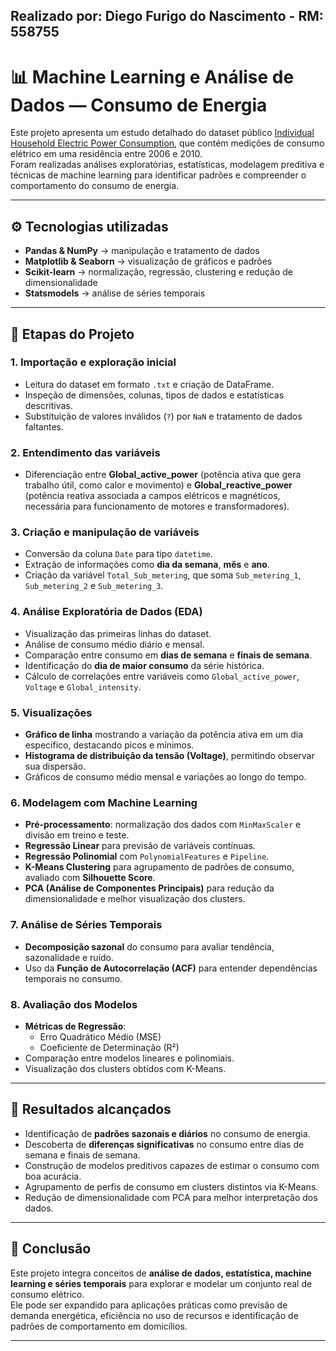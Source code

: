 ## Realizado por: Diego Furigo do Nascimento - RM: 558755

# 📊 Machine Learning e Análise de Dados — Consumo de Energia

Este projeto apresenta um estudo detalhado do dataset público [Individual Household Electric Power Consumption](https://archive.ics.uci.edu/dataset/235/individual+household+electric+power+consumption), que contém medições de consumo elétrico em uma residência entre 2006 e 2010.  
Foram realizadas análises exploratórias, estatísticas, modelagem preditiva e técnicas de machine learning para identificar padrões e compreender o comportamento do consumo de energia.

---

## ⚙️ Tecnologias utilizadas
- **Pandas & NumPy** → manipulação e tratamento de dados  
- **Matplotlib & Seaborn** → visualização de gráficos e padrões  
- **Scikit-learn** → normalização, regressão, clustering e redução de dimensionalidade  
- **Statsmodels** → análise de séries temporais  

---

## 📂 Etapas do Projeto

### 1. Importação e exploração inicial
- Leitura do dataset em formato `.txt` e criação de DataFrame.
- Inspeção de dimensões, colunas, tipos de dados e estatísticas descritivas.
- Substituição de valores inválidos (`?`) por `NaN` e tratamento de dados faltantes.

### 2. Entendimento das variáveis
- Diferenciação entre **Global_active_power** (potência ativa que gera trabalho útil, como calor e movimento) e **Global_reactive_power** (potência reativa associada a campos elétricos e magnéticos, necessária para funcionamento de motores e transformadores).  

### 3. Criação e manipulação de variáveis
- Conversão da coluna `Date` para tipo `datetime`.  
- Extração de informações como **dia da semana**, **mês** e **ano**.  
- Criação da variável `Total_Sub_metering`, que soma `Sub_metering_1`, `Sub_metering_2` e `Sub_metering_3`.  

### 4. Análise Exploratória de Dados (EDA)
- Visualização das primeiras linhas do dataset.  
- Análise de consumo médio diário e mensal.  
- Comparação entre consumo em **dias de semana** e **finais de semana**.  
- Identificação do **dia de maior consumo** da série histórica.  
- Cálculo de correlações entre variáveis como `Global_active_power`, `Voltage` e `Global_intensity`.  

### 5. Visualizações
- **Gráfico de linha** mostrando a variação da potência ativa em um dia específico, destacando picos e mínimos.  
- **Histograma de distribuição da tensão (Voltage)**, permitindo observar sua dispersão.  
- Gráficos de consumo médio mensal e variações ao longo do tempo.  

### 6. Modelagem com Machine Learning
- **Pré-processamento**: normalização dos dados com `MinMaxScaler` e divisão em treino e teste.  
- **Regressão Linear** para previsão de variáveis contínuas.  
- **Regressão Polinomial** com `PolynomialFeatures` e `Pipeline`.  
- **K-Means Clustering** para agrupamento de padrões de consumo, avaliado com **Silhouette Score**.  
- **PCA (Análise de Componentes Principais)** para redução da dimensionalidade e melhor visualização dos clusters.  

### 7. Análise de Séries Temporais
- **Decomposição sazonal** do consumo para avaliar tendência, sazonalidade e ruído.  
- Uso da **Função de Autocorrelação (ACF)** para entender dependências temporais no consumo.  

### 8. Avaliação dos Modelos
- **Métricas de Regressão**:  
  - Erro Quadrático Médio (MSE)  
  - Coeficiente de Determinação (R²)  
- Comparação entre modelos lineares e polinomiais.  
- Visualização dos clusters obtidos com K-Means.  

---

## 🚀 Resultados alcançados
- Identificação de **padrões sazonais e diários** no consumo de energia.  
- Descoberta de **diferenças significativas** no consumo entre dias de semana e finais de semana.  
- Construção de modelos preditivos capazes de estimar o consumo com boa acurácia.  
- Agrupamento de perfis de consumo em clusters distintos via K-Means.  
- Redução de dimensionalidade com PCA para melhor interpretação dos dados.  

---

## 📌 Conclusão
Este projeto integra conceitos de **análise de dados, estatística, machine learning e séries temporais** para explorar e modelar um conjunto real de consumo elétrico.  
Ele pode ser expandido para aplicações práticas como previsão de demanda energética, eficiência no uso de recursos e identificação de padrões de comportamento em domicílios.

---
